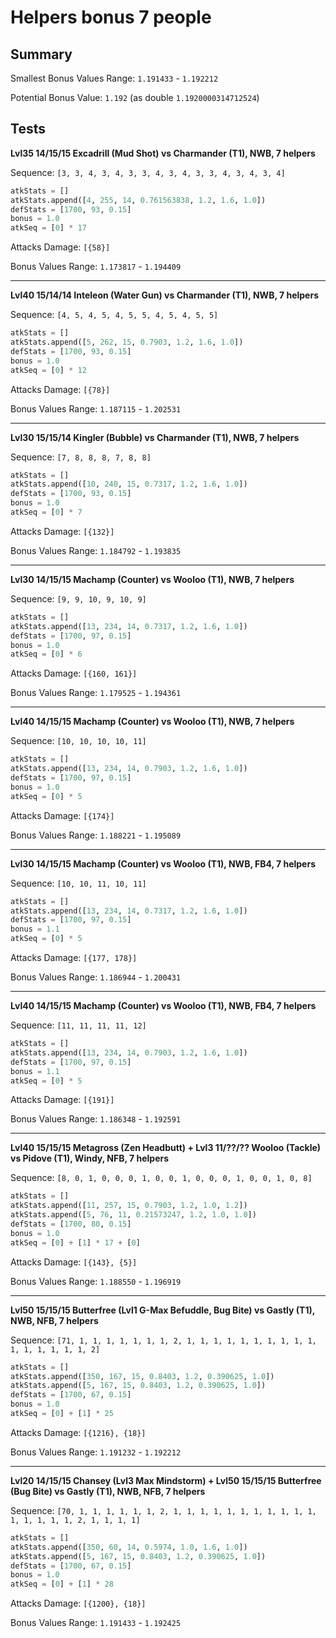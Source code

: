 # Helpers bonus 7 people

## Summary

Smallest Bonus Values Range: `1.191433` - `1.192212`

Potential Bonus Value: `1.192` (as double `1.1920000314712524`)

## Tests

**Lvl35 14/15/15 Excadrill (Mud Shot) vs Charmander (T1), NWB, 7 helpers**

Sequence: `[3, 3, 4, 3, 4, 3, 3, 4, 3, 4, 3, 3, 4, 3, 4, 3, 4]`

```python
atkStats = []
atkStats.append([4, 255, 14, 0.761563838, 1.2, 1.6, 1.0])
defStats = [1700, 93, 0.15]
bonus = 1.0
atkSeq = [0] * 17
```

Attacks Damage: `[{58}]`

Bonus Values Range: `1.173817` - `1.194409`

---

**Lvl40 15/14/14 Inteleon (Water Gun) vs Charmander (T1), NWB, 7 helpers**

Sequence: `[4, 5, 4, 5, 4, 5, 5, 4, 5, 4, 5, 5]`

```python
atkStats = []
atkStats.append([5, 262, 15, 0.7903, 1.2, 1.6, 1.0])
defStats = [1700, 93, 0.15]
bonus = 1.0
atkSeq = [0] * 12
```

Attacks Damage: `[{78}]`

Bonus Values Range: `1.187115` - `1.202531`

---

**Lvl30 15/15/14 Kingler (Bubble) vs Charmander (T1), NWB, 7 helpers**

Sequence: `[7, 8, 8, 8, 7, 8, 8]`

```python
atkStats = []
atkStats.append([10, 240, 15, 0.7317, 1.2, 1.6, 1.0])
defStats = [1700, 93, 0.15]
bonus = 1.0
atkSeq = [0] * 7
```

Attacks Damage: `[{132}]`

Bonus Values Range: `1.184792` - `1.193835`

---

**Lvl30 14/15/15 Machamp (Counter) vs Wooloo (T1), NWB, 7 helpers**

Sequence: `[9, 9, 10, 9, 10, 9]`

```python
atkStats = []
atkStats.append([13, 234, 14, 0.7317, 1.2, 1.6, 1.0])
defStats = [1700, 97, 0.15]
bonus = 1.0
atkSeq = [0] * 6
```

Attacks Damage: `[{160, 161}]`

Bonus Values Range: `1.179525` - `1.194361`

---

**Lvl40 14/15/15 Machamp (Counter) vs Wooloo (T1), NWB, 7 helpers**

Sequence: `[10, 10, 10, 10, 11]`

```python
atkStats = []
atkStats.append([13, 234, 14, 0.7903, 1.2, 1.6, 1.0])
defStats = [1700, 97, 0.15]
bonus = 1.0
atkSeq = [0] * 5
```

Attacks Damage: `[{174}]`

Bonus Values Range: `1.188221` - `1.195089`

---

**Lvl30 14/15/15 Machamp (Counter) vs Wooloo (T1), NWB, FB4, 7 helpers**

Sequence: `[10, 10, 11, 10, 11]`

```python
atkStats = []
atkStats.append([13, 234, 14, 0.7317, 1.2, 1.6, 1.0])
defStats = [1700, 97, 0.15]
bonus = 1.1
atkSeq = [0] * 5
```

Attacks Damage: `[{177, 178}]`

Bonus Values Range: `1.186944` - `1.200431`

---

**Lvl40 14/15/15 Machamp (Counter) vs Wooloo (T1), NWB, FB4, 7 helpers**

Sequence: `[11, 11, 11, 11, 12]`

```python
atkStats = []
atkStats.append([13, 234, 14, 0.7903, 1.2, 1.6, 1.0])
defStats = [1700, 97, 0.15]
bonus = 1.1
atkSeq = [0] * 5
```

Attacks Damage: `[{191}]`

Bonus Values Range: `1.186348` - `1.192591`

---

**Lvl40 15/15/15 Metagross (Zen Headbutt) + Lvl3 11/??/?? Wooloo (Tackle) vs Pidove (T1), Windy, NFB, 7 helpers**

Sequence: `[8, 0, 1, 0, 0, 0, 1, 0, 0, 1, 0, 0, 0, 1, 0, 0, 1, 0, 8]`

```python
atkStats = []
atkStats.append([11, 257, 15, 0.7903, 1.2, 1.0, 1.2])
atkStats.append([5, 76, 11, 0.21573247, 1.2, 1.0, 1.0])
defStats = [1700, 80, 0.15]
bonus = 1.0
atkSeq = [0] + [1] * 17 + [0]
```

Attacks Damage: `[{143}, {5}]`

Bonus Values Range: `1.188550` - `1.196919`

---

**Lvl50 15/15/15 Butterfree (Lvl1 G-Max Befuddle, Bug Bite) vs Gastly (T1), NWB, NFB, 7 helpers**

Sequence: `[71, 1, 1, 1, 1, 1, 1, 1, 2, 1, 1, 1, 1, 1, 1, 1, 1, 1, 1, 1, 1, 1, 1, 1, 1, 2]`

```python
atkStats = []
atkStats.append([350, 167, 15, 0.8403, 1.2, 0.390625, 1.0])
atkStats.append([5, 167, 15, 0.8403, 1.2, 0.390625, 1.0])
defStats = [1700, 67, 0.15]
bonus = 1.0
atkSeq = [0] + [1] * 25
```

Attacks Damage: `[{1216}, {18}]`

Bonus Values Range: `1.191232` - `1.192212`

---

**Lvl20 14/15/15 Chansey (Lvl3 Max Mindstorm) + Lvl50 15/15/15 Butterfree (Bug Bite) vs Gastly (T1), NWB, NFB, 7 helpers**

Sequence: `[70, 1, 1, 1, 1, 1, 1, 2, 1, 1, 1, 1, 1, 1, 1, 1, 1, 1, 1, 1, 1, 1, 1, 1, 2, 1, 1, 1, 1]`

```python
atkStats = []
atkStats.append([350, 60, 14, 0.5974, 1.0, 1.6, 1.0])
atkStats.append([5, 167, 15, 0.8403, 1.2, 0.390625, 1.0])
defStats = [1700, 67, 0.15]
bonus = 1.0
atkSeq = [0] + [1] * 28
```

Attacks Damage: `[{1200}, {18}]`

Bonus Values Range: `1.191433` - `1.192425`
